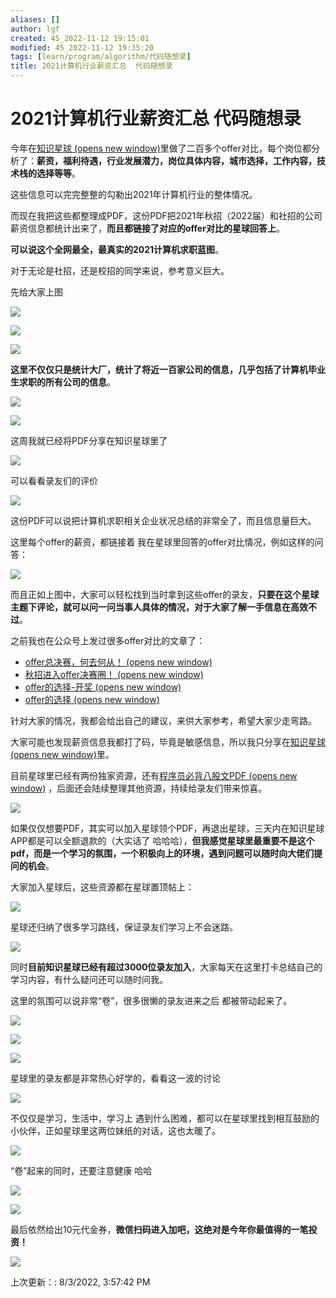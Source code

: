 ```yaml
---
aliases: []
author: lgf
created: 45_2022-11-12 19:15:01
modified: 45_2022-11-12 19:35:20
tags: [learn/program/algorithm/代码随想录]
title: 2021计算机行业薪资汇总  代码随想录
---
```

# 2021计算机行业薪资汇总 代码随想录
今年在[知识星球 (opens new window)](https://programmercarl.com/other/kstar.html)里做了二百多个offer对比，每个岗位都分析了：**薪资，福利待遇，行业发展潜力，岗位具体内容，城市选择，工作内容，技术栈的选择等等**。

这些信息可以完完整整的勾勒出2021年计算机行业的整体情况。

而现在我把这些都整理成PDF，这份PDF把2021年秋招（2022届）和社招的公司薪资信息都统计出来了，**而且都链接了对应的offer对比的星球回答上**。

**可以说这个全网最全，最真实的2021计算机求职蓝图**。

对于无论是社招，还是校招的同学来说，参考意义巨大。

先给大家上图

![](https://code-thinking-1253855093.file.myqcloud.com/pics/20211226101608.png)

![](https://code-thinking-1253855093.file.myqcloud.com/pics/20211226101708.png)

![](https://code-thinking-1253855093.file.myqcloud.com/pics/20211226101829.png)

**这里不仅仅只是统计大厂，统计了将近一百家公司的信息，几乎包括了计算机毕业生求职的所有公司的信息**。

![](https://code-thinking-1253855093.file.myqcloud.com/pics/20211226102022.png)

![](https://code-thinking-1253855093.file.myqcloud.com/pics/20211226102131.png)

这周我就已经将PDF分享在知识星球里了

![](https://code-thinking-1253855093.file.myqcloud.com/pics/20211226103349.png)

可以看看录友们的评价

![](https://code-thinking-1253855093.file.myqcloud.com/pics/20211226103500.png)

这份PDF可以说把计算机求职相关企业状况总结的非常全了，而且信息量巨大。

这里每个offer的薪资，都链接着 我在星球里回答的offer对比情况，例如这样的问答：

![](https://code-thinking-1253855093.file.myqcloud.com/pics/20211226100648.png)

而且正如上图中，大家可以轻松找到当时拿到这些offer的录友，**只要在这个星球主题下评论，就可以问一问当事人具体的情况，对于大家了解一手信息在高效不过**。

之前我也在公众号上发过很多offer对比的文章了：

-   [offer总决赛，何去何从！ (opens new window)](https://programmercarl.com/%E7%9F%A5%E8%AF%86%E6%98%9F%E7%90%83%E7%B2%BE%E9%80%89/offer%E6%80%BB%E5%86%B3%E8%B5%9B%EF%BC%8C%E4%BD%95%E5%8E%BB%E4%BD%95%E4%BB%8E.html)
-   [秋招进入offer决赛圈！ (opens new window)](https://programmercarl.com/%E7%9F%A5%E8%AF%86%E6%98%9F%E7%90%83%E7%B2%BE%E9%80%89/offer%E5%AF%B9%E6%AF%94-%E5%86%B3%E8%B5%9B%E5%9C%88.html)
-   [offer的选择-开奖 (opens new window)](https://programmercarl.com/%E7%9F%A5%E8%AF%86%E6%98%9F%E7%90%83%E7%B2%BE%E9%80%89/%E7%A7%8B%E6%8B%9B%E5%BC%80%E5%A5%96.html)
-   [offer的选择 (opens new window)](https://programmercarl.com/%E7%9F%A5%E8%AF%86%E6%98%9F%E7%90%83%E7%B2%BE%E9%80%89/offer%E7%9A%84%E9%80%89%E6%8B%A9.html)

针对大家的情况，我都会给出自己的建议，来供大家参考，希望大家少走弯路。

大家可能也发现薪资信息我都打了码，毕竟是敏感信息，所以我只分享在[知识星球 (opens new window)](https://programmercarl.com/other/kstar.html)里。

目前星球里已经有两份独家资源，还有[程序员必背八股文PDF (opens new window)](https://programmercarl.com/other/kstar_baguwen.html) ，后面还会陆续整理其他资源，持续给录友们带来惊喜。

![](https://code-thinking-1253855093.file.myqcloud.com/pics/20211226105157.png)

如果仅仅想要PDF，其实可以加入星球领个PDF，再退出星球，三天内在知识星球APP都是可以全额退款的（大实话了 哈哈哈），**但我感觉星球里最重要不是这个pdf，而是一个学习的氛围，一个积极向上的环境，遇到问题可以随时向大佬们提问的机会**。

大家加入星球后，这些资源都在星球置顶帖上：

![](https://code-thinking-1253855093.file.myqcloud.com/pics/20220210113553.png)

星球还归纳了很多学习路线，保证录友们学习上不会迷路。

![](https://code-thinking-1253855093.file.myqcloud.com/pics/20220309104837.png)

同时**目前知识星球已经有超过3000位录友加入**，大家每天在这里打卡总结自己的学习内容，有什么疑问还可以随时问我。

这里的氛围可以说非常“卷”，很多很懒的录友进来之后 都被带动起来了。

![](https://code-thinking-1253855093.file.myqcloud.com/pics/20211224164321.png)

![](https://code-thinking-1253855093.file.myqcloud.com/pics/20211224164623.png)

![](https://code-thinking-1253855093.file.myqcloud.com/pics/20211121224714.png)

星球里的录友都是非常热心好学的，看看这一波的讨论

![](https://code-thinking-1253855093.file.myqcloud.com/pics/20211226112420.png)

不仅仅是学习，生活中，学习上 遇到什么困难，都可以在星球里找到相互鼓励的小伙伴，正如星球里这两位妹纸的对话，这也太暖了。

![](https://code-thinking-1253855093.file.myqcloud.com/pics/20211204155606.png)

“卷”起来的同时，还要注意健康 哈哈

![](https://code-thinking-1253855093.file.myqcloud.com/pics/20211217100649.png)

![](https://code-thinking-1253855093.file.myqcloud.com/pics/20211217102444.png)

最后依然给出10元代金券，**微信扫码进入加吧，这绝对是今年你最值得的一笔投资！**

![](https://programmercarl.com/assets/img/%E6%98%9F%E7%90%83%E4%BC%98%E6%83%A0%E5%88%B8.86454737.png)

上次更新：: 8/3/2022, 3:57:42 PM